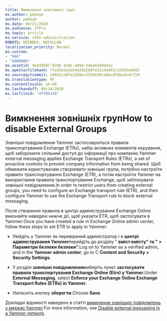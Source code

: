 ```yaml
---
title: Вимкнення зовнішніх груп
ms.author: pebaum
author: pebaum
ms.date: 04/21/2020
ms.audience: ITPro
ms.topic: article
ms.service: o365-administration
ROBOTS: NOINDEX, NOFOLLOW
localization_priority: Normal
ms.custom:
- "966"
- "6000006"
ms.assetid: 4e429507-039b-410e-a994-54b443d4e91e
ms.openlocfilehash: f7a1bbda3a54d2662bdfe21cda961c32456edb82
ms.sourcegitcommit: c6692ce0fa1358ec3529e59ca0ecdfdea4cdc759
ms.translationtype: MT
ms.contentlocale: uk-UA
ms.lasthandoff: 09/14/2020
ms.locfileid: "47704149"
---
```

# <a name="how-to-disable-external-groups"></a><span data-ttu-id="333f6-102">Вимкнення зовнішніх груп</span><span class="sxs-lookup"><span data-stu-id="333f6-102">How to disable External Groups</span></span>

<span data-ttu-id="333f6-103">Зовнішні повідомлення Yammer застосовуються правила транспортування Exchange (ETRs), набір активних елементів керування, щоб заборонити спільний доступ до інформації про компанію.</span><span class="sxs-lookup"><span data-stu-id="333f6-103">Yammer external messaging applies Exchange Transport Rules (ETRs), a set of proactive controls to prevent company information from being shared.</span></span> <span data-ttu-id="333f6-104">Щоб обмежити користувачам створювати зовнішні групи, потрібно настроїти правило транспортування Exchange (ETR), а потім настроїти Yammer на використання правила транспортування Exchange, щоб заблокувати зовнішні повідомлення.</span><span class="sxs-lookup"><span data-stu-id="333f6-104">In order to restrict users from creating external groups, you need to configure an Exchange transport rule (ETR), and then configure Yammer to use the Exchange Transport rule to block external messaging.</span></span>
  
<span data-ttu-id="333f6-105">Після створення правила в центрі адміністрування Exchange Online виконайте наведені нижче дії, щоб указати ETR, щоб застосувати в Yammer:</span><span class="sxs-lookup"><span data-stu-id="333f6-105">Once you have created a rule in Exchange Online admin center, follow these steps to set ETR to apply in Yammer:</span></span>
  
- <span data-ttu-id="333f6-106">Увійдіть у Yammer як перевірений адміністратор і в **центрі адміністрування Yammer**перейдіть до розділу " **вміст вмісту" та " \> Параметри безпеки безпеки".**</span><span class="sxs-lookup"><span data-stu-id="333f6-106">Log on to Yammer as a verified admin, and in the **Yammer admin center**, go to C **Content and Security \> Security Settings.**</span></span>

- <span data-ttu-id="333f6-107">У розділі **зовнішні повідомлення**виберіть пункт **застосувати правила транспортування Exchange Online (Etrs) у Yammer.**</span><span class="sxs-lookup"><span data-stu-id="333f6-107">Under **External Messaging**, select **Enforce your Exchange Online Exchange Transport Rules (ETRs) in Yammer.**</span></span>

- <span data-ttu-id="333f6-108">Натисніть кнопку **зберегти**.</span><span class="sxs-lookup"><span data-stu-id="333f6-108">Choose **Save**.</span></span>

<span data-ttu-id="333f6-109">Докладні відомості наведено в статті [вимкнення зовнішніх повідомлень у мережі Yammer](https://docs.microsoft.com/yammer/work-with-external-users/disable-external-messaging).</span><span class="sxs-lookup"><span data-stu-id="333f6-109">For more information, see [Disable external messaging in a Yammer network](https://docs.microsoft.com/yammer/work-with-external-users/disable-external-messaging).</span></span>
  